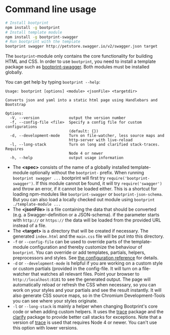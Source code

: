 # Command line usage

```bash
# Install bootprint
npm install -g bootprint
# Install template module
npm install -g bootprint-swagger
# Run bootprint with the template
bootprint swagger http://petstore.swagger.io/v2/swagger.json target
```

The `bootprint`-module only contains the core functionality for building HTML and CSS.
In order to use `bootprint`, you need to install a template package such as [bootprint-swagger](https://npmjs.com/package/bootprint-swagger).
Both modules must be installed globally.

You can get help by typing `bootprint --help`:

```
Usage: bootprint [options] <module> <jsonFile> <targetdir>

Converts json and yaml into a static html page using Handlebars and Bootstrap

Options:
  -V, --version             output the version number
  -f, --config-file <file>  Specify a config file for custom configurations 
                            (default: {})
  -d, --development-mode    Turn on file-watcher, less source maps and 
                            http-server with live-reload
  -l, --long-stack          Turn on long and clarified stack-traces. Requires 
                            Node 4 or newer
  -h, --help                output usage information
``` 

* The **&lt;spec>** consists of the name of a globally installed template-module optionally without the `bootprint-` prefix.
    When running `bootprint swagger ...` bootprint will first try `require('bootprint-swagger')`. If this module
    cannot be found, it will try `require('swagger')` and throw an error, if it cannot be loaded either. 
    This is a shortcut for loading npm-modules like `bootprint-swagger` or `bootprint-json-schema`. But you can also 
    load a locally checked out module using `bootprint ./template-module ...`
* The **&lt;jsonFile>** is a file containing the data that should be converted (e.g. a Swagger-definition or a JSON-schema).
    if the parameter starts with `http://` or `https://` the data will be loaded from the provided URL instead of a file.
* The **&lt;target>** is a directory that will be created if necessary. The generated `index.html` and the `main.css` file will be put
    into this directory.
* `-f` or `--config-file` can be used to override parts of the template-module configuration and thereby customize the behaviour of 
    `bootprint`. You can override or add templates, partials, helpers, preprocessors and styles.
    See [the configuration reference](config.md) for details.
* `-d` or `--development-mode` is helpful if you are working on a custom style or custom partials (provided in
    the config-file. It will turn on a file-watcher that watches all relevant files. 
    Point your browser to `http://localhost:8181` to see the generated output. The page will automatically reload or refresh 
    the CSS when necessary, so you can work on your styles and your partials and see the result instantly. It will also
    generate CSS source maps, so in the Chromium Development-Tools you can see where your styles originate. 
* `-l` or `--long-stack` is mainly a helper when changing Bootprint's core code or when adding custom helpers. 
    It uses the [trace](https://npmjs.com/package/trace) package and the [clarify](https://npmjs.com/package/clarify) package to provide better call stacks for exceptions.
    Note that a version of [trace](https://npmjs.com/package/trace) is used that requires Node 4 or newer. You can't use this option 
    with lower versions.

            
